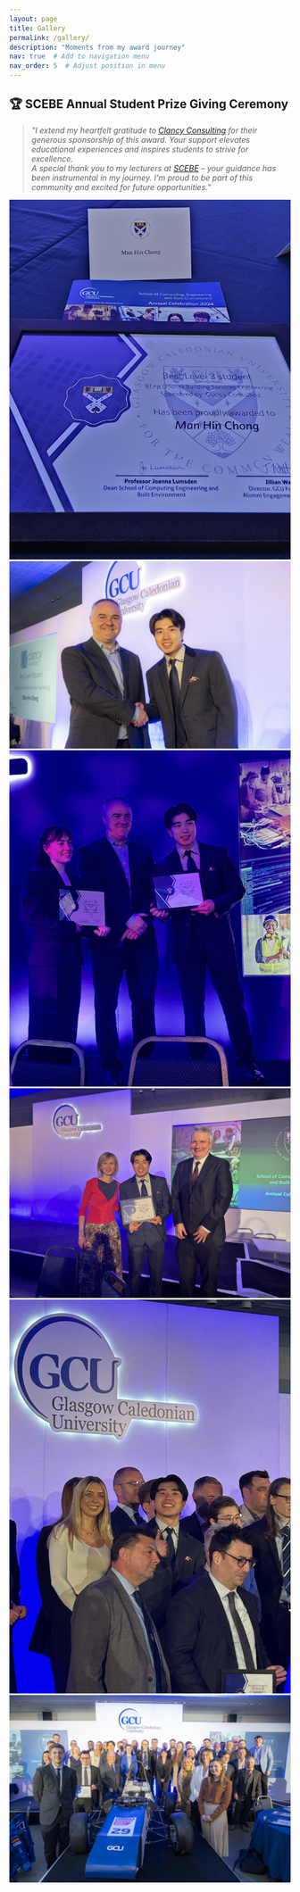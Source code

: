 ```yaml
---
layout: page
title: Gallery
permalink: /gallery/
description: "Moments from my award journey"
nav: true  # Add to navigation menu
nav_order: 5  # Adjust position in menu
---
```


## 🏆  SCEBE Annual Student Prize Giving Ceremony

> *"I extend my heartfelt gratitude to [Clancy Consulting](https://www.clancy.co.uk/) for their generous sponsorship of this award. Your support elevates educational experiences and inspires students to strive for excellence.*  
> *A special thank you to my lecturers at [SCEBE](https://www.gcu.ac.uk/scebe/) – your guidance has been instrumental in my journey. I'm proud to be part of this community and excited for future opportunities."*

<div class="row mt-5">
  <!-- Ceremony Photo 1 -->
  <div class="col-sm-6 col-lg-4 mt-3 mt-md-0">
    <a href="/assets/img/award-moments/awards/scebe-1.jpg" target="_blank">
      <img class="rounded z-depth-1" src="/assets/img/awards/scebe-1.jpg" alt="Award certificate and materials" style="max-width: 100%; height: auto;">
    </a>
  </div>

  <!-- Ceremony Photo 2 -->
  <div class="col-sm-6 col-lg-4 mt-3 mt-md-0">
    <a href="/assets/img/award-moments/awards/scebe-2.jpg" target="_blank">
      <img class="rounded z-depth-1" src="/assets/img/awards/scebe-2.jpg" alt="Receiving award from Clancy Consulting representative" style="max-width: 100%; height: auto;">
    </a>
  </div>

  <!-- Ceremony Photo 3 -->
  <div class="col-sm-6 col-lg-4 mt-3 mt-md-0">
    <a href="/assets/img/award-moments/awards/scebe-3.jpg" target="_blank">
      <img class="rounded z-depth-1" src="/assets/img/awards/scebe-3.jpg" alt="Accepting certificate with faculty members" style="max-width: 100%; height: auto;">
    </a>
  </div>

  <!-- Ceremony Photo 4 -->
  <div class="col-sm-6 col-lg-4 mt-3 mt-md-0">
    <a href="/assets/img/award-moments/awards/scebe-4.jpg" target="_blank">
      <img class="rounded z-depth-1" src="/assets/img/awards/scebe-4.jpg" alt="A Photo with My Inspiring Professors" style="max-width: 100%; height: auto;">
    </a>
  </div>

  <!-- Ceremony Photo 5 -->
  <div class="col-sm-6 col-lg-4 mt-3 mt-md-0">
    <a href="/assets/img/award-moments/awards/scebe-5.jpg" target="_blank">
      <img class="rounded z-depth-1" src="/assets/img/awards/scebe-5.jpg" alt="Celebratory moment with classmates" style="max-width: 100%; height: auto;">
    </a>
  </div>

  <!-- Ceremony Photo 6 -->
  <div class="col-sm-6 col-lg-4 mt-3 mt-md-0">
    <a href="/assets/img/award-moments/awards/scebe-6.jpg" target="_blank">
      <img class="rounded z-depth-1" src="/assets/img/awards/scebe-6.jpg" alt="Group photo with SCEBE faculty members" style="max-width: 100%; height: auto;">
    </a>
  </div>
</div>
